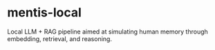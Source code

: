# mentis-local
Local LLM + RAG pipeline aimed at simulating human memory through embedding, retrieval, and reasoning.
